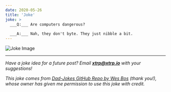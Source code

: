 ```yaml
---
date: 2020-05-26
title: 'Joke'
joke: >
  ___Q:___ Are computers dangerous?
  
  ___A:___ Nah, they don't byte. They just nibble a bit.
---
```


![Joke Image](https://private.xtrp.io/projects/DailyDeveloperJokes/public_image_server/images/5e1258f70cd7f.png)

---
*Have a joke idea for a future post? Email **[xtrp@xtrp.io](mailto:xtrp@xtrp.io)** with your suggestions!*

*This joke comes from [Dad-Jokes GitHub Repo by Wes Bos](https://github.com/wesbos/dad-jokes) (thank you!), whose owner has given me permission to use this joke with credit.*

<!-- 
Joke text:
**Q:** Are computers dangerous?

**A:** Nah, they don't byte. They just nibble a bit.
 -->

